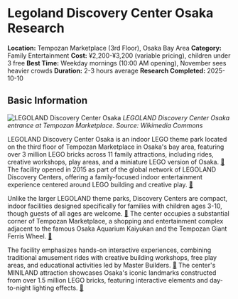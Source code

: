 # Legoland Discovery Center Osaka Research

**Location:** Tempozan Marketplace (3rd Floor), Osaka Bay Area
**Category:** Family Entertainment
**Cost:** ¥2,200-¥3,200 (variable pricing), children under 3 free
**Best Time:** Weekday mornings (10:00 AM opening), November sees heavier crowds
**Duration:** 2-3 hours average
**Research Completed:** 2025-10-10

## Basic Information

![LEGOLAND Discovery Center Osaka](https://upload.wikimedia.org/wikipedia/commons/f/f5/Legoland_Discovery_Center_Osaka_%2840962263592%29.jpg)
*LEGOLAND Discovery Center Osaka entrance at Tempozan Marketplace. Source: Wikimedia Commons*

LEGOLAND Discovery Center Osaka is an indoor LEGO theme park located on the third floor of Tempozan Marketplace in Osaka's bay area, featuring over 3 million LEGO bricks across 11 family attractions, including rides, creative workshops, play areas, and a miniature LEGO version of Osaka. [🔗](https://www.legolanddiscoverycenter.com/osaka/en/) The facility opened in 2015 as part of the global network of LEGOLAND Discovery Centers, offering a family-focused indoor entertainment experience centered around LEGO building and creative play. [🔗](https://brickipedia.fandom.com/wiki/LEGOLAND_Discovery_Center_Osaka)

Unlike the larger LEGOLAND theme parks, Discovery Centers are compact, indoor facilities designed specifically for families with children ages 3-10, though guests of all ages are welcome. [🔗](https://www.legolanddiscoverycenter.com/osaka/en/plan/information/faqs/facility/) The center occupies a substantial corner of Tempozan Marketplace, a shopping and entertainment complex adjacent to the famous Osaka Aquarium Kaiyukan and the Tempozan Giant Ferris Wheel. [🔗](https://maido-bob.osaka/en/2023/04/24/legoland-osaka-review/)

The facility emphasizes hands-on interactive experiences, combining traditional amusement rides with creative building workshops, free play areas, and educational activities led by Master Builders. [🔗](https://www.legolanddiscoverycenter.com/osaka/en/what-s-inside/) The center's MINILAND attraction showcases Osaka's iconic landmarks constructed from over 1.5 million LEGO bricks, featuring interactive elements and day-to-night lighting effects. [🔗](https://livejapan.com/en/in-kansai/in-pref-osaka/in-usj_nanko-port/article-a2000781/)

## Cultural & Entertainment Significance

LEGOLAND Discovery Centers represent a global brand adaptation to Japanese family entertainment culture, offering an indoor alternative to outdoor theme parks that aligns with Japan's emphasis on year-round entertainment options regardless of weather conditions.

The facility integrates LEGO's educational philosophy of "learning through play" with Japanese cultural values of craftsmanship and attention to detail, evident in the MINILAND attraction's meticulous recreation of Osaka landmarks using over 1.5 million LEGO bricks. [🔗](https://livejapan.com/en/in-kansai/in-pref-osaka/in-usj_nanko-port/article-a2000781/)

The center's location within Tempozan Harbor Village reflects Osaka's strategic development of its bay area as a comprehensive family leisure destination, combining the aquarium, ferris wheel, and LEGOLAND into a walkable entertainment cluster that encourages full-day family visits. [🔗](https://en.osaka-info.jp/spot/tempozan-marketplace/)

## Visiting Information

**Operating Hours:**
- Weekdays: 10:00 AM - 6:00 PM (last admission 4:00 PM)
- Weekends/Holidays: 10:00 AM - 7:00 PM (last admission 5:00 PM)
- Hours subject to change based on operational circumstances [🔗](https://www.legolanddiscoverycenter.com/osaka/en/)

**Admission:**
- Adults and children: ¥2,200-¥3,200 (variable pricing depending on date and time)
- Children under age 3: Free admission
- Advance online booking offers significant discounts (recommended to book at least 24 hours in advance)
- Osaka Amazing Pass includes free admission [🔗](https://www.e-pass.osaka-info.jp/en/facility/detail?id=37)

**Critical Entry Requirements:**
- **Adults (16+) MUST be accompanied by at least one child (15 or under) to enter**
- **Children (15 or under) MUST be accompanied by an adult (16+)**
- Adults-only or children-only groups cannot enter [🔗](https://www.legolanddiscoverycenter.com/osaka/en/)

**Booking:**
- **Advance online reservation mandatory** (no walk-ins accepted)
- Capacity limits enforced - booking in advance guarantees entry
- Online tickets cheaper than potential on-site pricing [🔗](https://www.legolanddiscoverycenter.com/osaka/en/tickets-passes/)

**Access:**
- Take Osaka Metro Chuo Line to Osakako Station
- Exit 1 or Exit 2 (approximately 5-7 minutes walk)
- Follow signs to Tempozan Marketplace, center on 3rd floor [🔗](https://en.osaka-info.jp/spot/tempozan-marketplace/)
- From Namba: Metro Midosuji Line to Hommachi Station, transfer to Chuo Line [🔗](https://insideosaka.com/tempozan-marketplace/)

**November Considerations:**
- As a fully indoor facility, ideal for unpredictable November weather
- November tends to be busier than summer months - advance booking essential
- Weekday mornings (Tuesday-Thursday) offer smallest crowds
- Perfect weather backup plan for rainy days [🔗](https://www.airial.travel/attractions/japan/osaka/legoland-discovery-center-osaka-qklS8yz8)

## The Experience

**Major Attractions:**

**MINILAND (1+ Million Bricks):**
Miniature representations of Osaka's iconic landmarks including Osaka Castle, Tsutenkaku Tower, and Dotonbori district constructed entirely from LEGO bricks. Interactive elements allow visitors to trigger animations, and the exhibit transitions from day to night with lighting effects showing the city at different times. [🔗](https://www.legolanddiscoverycenter.com/osaka/en/what-s-inside/)

**Kingdom Quest Laser Ride:**
Interactive dark ride where visitors board castle-themed chariots armed with laser guns to shoot at trolls, skeletons, spiders, and other enemies to rescue a captured princess. Scores are tallied for competitive play. Height restriction: Children under 130cm must be accompanied by an adult. [🔗](https://www.legolanddiscoverycenter.com/osaka/en/what-s-inside/attraction-overview/kingdom-quest/)

**Merlin's Apprentice:**
Pedal-powered ride where visitors enter Merlin's magical potion room and pedal to make their carts rise higher into the air, combining physical activity with the thrill of flight. [🔗](https://www.legolanddiscoverycenter.com/osaka/en/what-s-inside/attraction-overview/merlin-s-apprentice/)

**4D Cinema:**
Theater showing "The LEGO Movie 4D: A New Adventure" with environmental effects including wind, rain, and snow to create an immersive experience. [🔗](https://www.legolanddiscoverycenter.com/osaka/en/what-s-inside/attraction-overview/4d-cinema/)

**Creative Building Experiences:**

**Master Builder Academy (¥500/person):**
Hands-on workshop led by LEGOLAND staff where participants learn building techniques from professional Master Builders and create their own LEGO artwork to take home. Additional fee required beyond admission. [🔗](https://maido-bob.osaka/en/2023/04/24/legoland-osaka-review/)

**Build & Test Zone:**
Free play area with thousands of LEGO bricks where children can create vehicles and structures, then test their creations on speed test tracks and ramps. [🔗](https://www.legolanddiscoverycenter.com/osaka/en/what-s-inside/)

**Play Areas:**

**LEGO City Play Zone:**
Soft play area with oversized soft LEGO bricks, slides, and climbing structures designed for active play. [🔗](https://www.legolanddiscoverycenter.com/osaka/en/what-s-inside/)

**DUPLO Farm (For Younger Children):**
Dedicated area for toddlers and younger children featuring large DUPLO bricks (easier for small hands), soft play elements, and age-appropriate building activities. Ideal for children under 3-4 years old. [🔗](https://www.legolanddiscoverycenter.com/osaka/en/what-s-inside/)

## Practical Visiting Tips

**Pre-Visit Planning:**
- **Book tickets online at least 24 hours in advance** for guaranteed entry and discounted pricing
- Check official website day-before for any operational changes or closures
- Consider Osaka Amazing Pass if visiting multiple attractions [🔗](https://www.e-pass.osaka-info.jp/en/facility/detail?id=37)
- Download facility map or app before arrival

**Arrival Strategy:**
- Arrive at 10:00 AM opening for least crowded experience
- Go straight to most popular rides (Kingdom Quest, Merlin's Apprentice) before crowds build
- Save MINILAND, Build & Test, and free play for later when lines form at rides

**Family Logistics:**
- **Strollers:** Allowed and recommended for young children; stroller-friendly facility
- **Lockers:** Available for storing belongings, jackets, shopping bags (fee may apply)
- **Diaper Changing:** Family bathrooms with changing facilities available [🔗](https://theabroadguide.com/japan-legoland-discovery-center-in-osaka/)
- **Accessibility:** Fully wheelchair accessible with accessible restrooms [🔗](https://theabroadguide.com/japan-legoland-discovery-center-in-osaka/)

**Cultural Etiquette:**
- Remove shoes in designated play areas if required (follow signage)
- Supervise children closely in free-play areas
- Respect queue lines and wait times - cutting is culturally inappropriate
- Keep noise levels moderate in enclosed spaces
- Clean up building areas after use (Japanese cultural expectation)

**Food Strategy:**
- Café menu is limited - eat substantial meal before or after visit
- Outside food NOT allowed except for baby care or documented allergies
- Nearby Tempozan Marketplace has extensive dining options (Naniwa Kuishinbo Yokocho food court)
- Designated picnic area available for those with dietary restrictions

**Gift Shop Survival:**
- Shop located at exit (mandatory passage)
- Set expectations with children before entering about purchasing limits
- Shop accessible without admission ticket - can return later
- Consider having children photograph desired items, then decide later
- Exclusive/limited edition items may be worth purchasing

**Money-Saving Tips:**
- Always purchase tickets online in advance for best pricing
- Bring water bottles (refill at restrooms/water fountains if available)
- Completed creations from workshops can be taken home as souvenirs
- Free admission for children under 3
- Consider Osaka Amazing Pass for multi-attraction value

**Nearby Combinations:**
- **Kaiyukan Aquarium:** One of the world's largest aquariums, immediately adjacent
- **Tempozan Giant Ferris Wheel:** 112.5 meters high, 15-minute ride, ¥600
- **Naniwa Kuishinbo Yokocho:** Nostalgic 1960s-themed food court in marketplace
- **Tempozan Anipa:** Animal interaction facility within marketplace [🔗](https://en.osaka-info.jp/spot/tempozan-marketplace/)

**Location:** [View on Google Maps](https://maps.google.com/maps?q=34.655025,135.42888)
